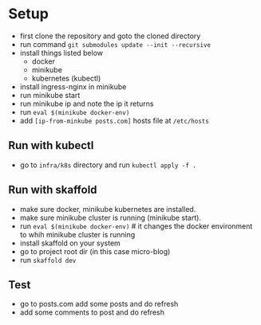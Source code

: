 # Setup

- first clone the repository and goto the cloned directory
- run command `git submodules update --init --recursive`
- install things listed below
  - docker
  - minikube
  - kubernetes (kubectl)
- install ingress-nginx in minikube
- run minikube start
- run minikube ip and note the ip it returns
- run `eval $(minikube docker-env)`
- add `[ip-from-minkube posts.com]` hosts file at `/etc/hosts`

## Run with kubectl

- go to `infra/k8s` directory and run `kubectl apply -f .`

## Run with skaffold

- make sure docker, minikube kubernetes are installed.
- make sure minikube cluster is running (minikube start).
- run `eval $(minikube docker-env)` # it changes the docker environment to whih minikube cluster is running
- install skaffold on your system
- go to project root dir (in this case micro-blog)
- run `skaffold dev`

## Test

- go to posts.com add some posts and do refresh
- add some comments to post and do refresh
